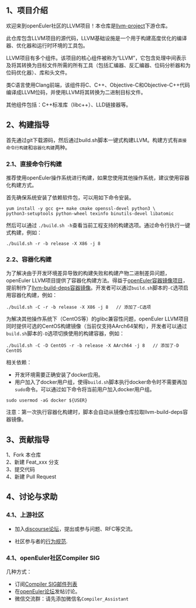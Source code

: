 ## 1、项目介绍

欢迎来到openEuler社区的LLVM项目！本仓库是[llvm-project](https://github.com/llvm/llvm-project)下游仓库。

此仓库包含LLVM项目的源代码，LLVM基础设施是一个用于构建高度优化的编译器、优化器和运行时环境的工具包。

LLVM项目有多个组件。该项目的核心组件被称为“LLVM”，它包含处理中间表示及将其转换为目标文件所需的所有工具（包括汇编器、反汇编器、位码分析器和为位码优化器）、库和头文件。

类C语言使用Clang前端，该组件将C、C++、Objective-C和Objective-C++代码编译成LLVM位码，并使用LLVM将其转换为二进制目标文件。

其他组件包括：C++标准库（libc++）、LLD链接器等。

## 2、构建指导

首先通过git下载源码，然后通过build.sh脚本一键式构建LLVM。构建方式有`直接命令行构建`和`容器化构建`两种。

### 2.1、直接命令行构建

推荐使用openEuler操作系统进行构建，如果您使用其他操作系统，建议使用容器化构建方式。

首先确保系统安装了依赖软件包，可以用如下命令安装。
```
yum install -y gcc g++ make cmake openssl-devel python3 \
python3-setuptools python-wheel texinfo binutils-devel libatomic
```
然后可以通过 `./build.sh -h`查看当前工程支持的构建选项。通过命令行执行一键式构建，例如：
```
./build.sh -r -b release -X X86 -j 8
```

### 2.2、容器化构建

为了解决由于开发环境差异导致的构建失败和构建产物二进制差异问题，openEuler LLVM项目提供了容器化构建方法。得益于[openEuler容器镜像项目](https://gitee.com/openeuler/openeuler-docker-images)，提前制作了[llvm-build-deps容器镜像](https://gitee.com/openeuler/openeuler-docker-images/tree/master/llvm-build-deps)。开发者可以通过`build.sh`脚本的`-C`选项启用容器化构建，例如：
```
./build.sh -C -r -b release -X X86 -j 8   // 添加了-C选项
```

为解决其他操作系统下（CentOS等）的glibc兼容性问题，openEuler LLVM项目同时提供可选的CentOS构建镜像（当前仅支持AArch64架构），开发者可以通过`build.sh`脚本的`-D`选项切换使用的构建容器，例如：

```
./build.sh -C -D CentOS -r -b release -X AArch64 -j 8   // 添加了-D CentOS
```

相关依赖：
* 开发环境需要正确安装了docker应用。
* 用户加入了docker用户组，使得`build.sh`脚本执行docker命令时不需要再加`sudo`命令。可以通过如下命令将当前用户加入docker用户组。
```
sudo usermod -aG docker ${USER}
```
注意：第一次执行容器化构建时，脚本会自动从镜像仓库拉取llvm-build-deps容器镜像。

## 3、贡献指导

1、Fork 本仓库  
2、新建 Feat_xxx 分支  
3、提交代码    
4、新建 Pull Request   

## 4、讨论与求助

### 4.1、上游社区
* 加入[discourse论坛](https://discourse.llvm.org/)，提出或参与问题、RFC等交流。

* 社区参与者的[行为规范](https://llvm.org/docs/CodeOfConduct.html).

### 4.1、openEuler社区Compiler SIG
几种方式：
* 订阅[Compiler SIG邮件列表](https://mailweb.openeuler.org/postorius/lists/compiler@openeuler.org/)
* 在[openEuler论坛](https://forum.openeuler.org/?locale=zh_CN)发帖讨论。
* 微信交流群：请先添加微信名`Compiler_Assistant`
